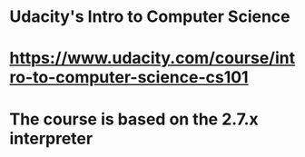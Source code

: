 # Udacity's Intro to Computer Science
# https://www.udacity.com/course/intro-to-computer-science-cs101
# The course is based on the 2.7.x interpreter
